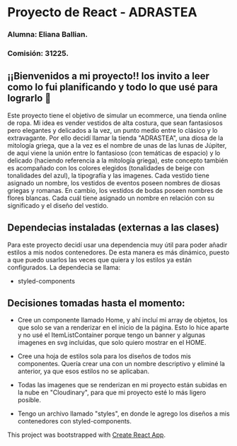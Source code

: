 # Proyecto de React - ADRASTEA
### Alumna: Eliana Ballian.
### Comisión: 31225.

## ¡¡Bienvenidos a mi proyecto!! los invito a leer como lo fui planificando y todo lo que usé para lograrlo 💖

Este proyecto tiene el objetivo de simular un ecommerce, una tienda online de ropa. 
Mi idea es vender vestidos de alta costura, que sean fantasiosos pero elegantes y delicados a la vez, un punto medio entre lo clásico y lo extravagante. Por ello decidí llamar la tienda "ADRASTEA", una diosa de la mitología griega, que a la vez es el nombre de unas de las lunas de Júpiter, de aquí viene la unión entre lo fantasioso (con temáticas de espacio) y lo delicado (haciendo referencia a la mitología griega), este concepto también es acompañado con los colores elegidos (tonalidades de beige con tonalidades del azul), la tipografía y las imagenes. 
Cada vestido tiene asignado un nombre, los vestidos de eventos poseen nombres de diosas griegas y romanas. En cambio, los vestidos de bodas poseen nombres de flores blancas. Cada cuál tiene asignado un nombre en relación con su significado y el diseño del vestido.

## Dependecias instaladas (externas a las clases)

Para este proyecto decidí usar una dependencia muy útil para poder añadir estilos a mis nodos contenedores. De esta manera es más dinámico, puesto a que puedo usarlos las veces que quiera y los estilos ya están configurados. La dependecia se llama: 

- styled-components

## Decisiones tomadas hasta el momento:

- Cree un componente llamado Home, y ahí incluí mi array de objetos, los que solo se van a renderizar en el inicio de la página. Esto lo hice aparte y no usé el ItemListContainer porque tengo un banner y algunas imagenes en svg incluidas, que solo quiero mostrar en el HOME.

- Cree una hoja de estilos sola para los diseños de todos mis componentes. Quería crear una con un nombre descriptivo y eliminé la anterior, ya que esos estilos no se aplicaban. 

- Todas las imagenes que se renderizan en mi proyecto están subidas en la nube en "Cloudinary", para que mi proyecto esté lo más ligero posible.

- Tengo un archivo llamado "styles", en donde le agrego los diseños a mis contenedores con styled-components.

This project was bootstrapped with [Create React App](https://github.com/facebook/create-react-app).

